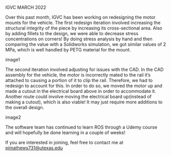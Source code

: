 IGVC MARCH 2022



Over this past month, IGVC has been working on redesigning the motor mounts for the vehicle. The first redesign iteration involved increasing the structural integrity of the piece by increasing its cross-sectional area. Also by adding fillets to the design, we were able to decrease stress concentrations on corners! By doing stress analysis by hand and then comparing the value with a Solidworks simulation, we got similar values of 2 MPa, which is well handled by PETG material for the mount.

image1

The second iteration involved adjusting for issues with the CAD. In the CAD assembly for the vehicle, the motor is incorrectly mated to the rail it’s attached to causing a portion of it to clip the rail. Therefore, we had to redesign to account for this. In order to do so, we moved the motor up and made a cutout in the electrical board above in order to accommodate it. Another route could involve moving the electrical board up(instead of making a cutout), which is also viable! It may just require more additions to the overall design.

image2

The software team has continued to learn ROS through a Udemy course and will hopefully be done learning in a couple of weeks!

If you are interested in joining, feel free to contact me at pjmathews731@utexas.edu
